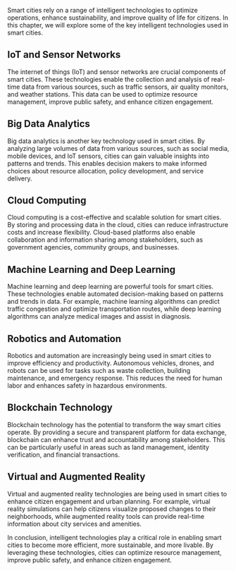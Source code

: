 

Smart cities rely on a range of intelligent technologies to optimize operations, enhance sustainability, and improve quality of life for citizens. In this chapter, we will explore some of the key intelligent technologies used in smart cities.

IoT and Sensor Networks
-----------------------

The internet of things (IoT) and sensor networks are crucial components of smart cities. These technologies enable the collection and analysis of real-time data from various sources, such as traffic sensors, air quality monitors, and weather stations. This data can be used to optimize resource management, improve public safety, and enhance citizen engagement.

Big Data Analytics
------------------

Big data analytics is another key technology used in smart cities. By analyzing large volumes of data from various sources, such as social media, mobile devices, and IoT sensors, cities can gain valuable insights into patterns and trends. This enables decision makers to make informed choices about resource allocation, policy development, and service delivery.

Cloud Computing
---------------

Cloud computing is a cost-effective and scalable solution for smart cities. By storing and processing data in the cloud, cities can reduce infrastructure costs and increase flexibility. Cloud-based platforms also enable collaboration and information sharing among stakeholders, such as government agencies, community groups, and businesses.

Machine Learning and Deep Learning
----------------------------------

Machine learning and deep learning are powerful tools for smart cities. These technologies enable automated decision-making based on patterns and trends in data. For example, machine learning algorithms can predict traffic congestion and optimize transportation routes, while deep learning algorithms can analyze medical images and assist in diagnosis.

Robotics and Automation
-----------------------

Robotics and automation are increasingly being used in smart cities to improve efficiency and productivity. Autonomous vehicles, drones, and robots can be used for tasks such as waste collection, building maintenance, and emergency response. This reduces the need for human labor and enhances safety in hazardous environments.

Blockchain Technology
---------------------

Blockchain technology has the potential to transform the way smart cities operate. By providing a secure and transparent platform for data exchange, blockchain can enhance trust and accountability among stakeholders. This can be particularly useful in areas such as land management, identity verification, and financial transactions.

Virtual and Augmented Reality
-----------------------------

Virtual and augmented reality technologies are being used in smart cities to enhance citizen engagement and urban planning. For example, virtual reality simulations can help citizens visualize proposed changes to their neighborhoods, while augmented reality tools can provide real-time information about city services and amenities.

In conclusion, intelligent technologies play a critical role in enabling smart cities to become more efficient, more sustainable, and more livable. By leveraging these technologies, cities can optimize resource management, improve public safety, and enhance citizen engagement.
